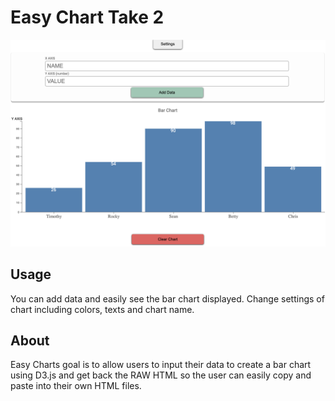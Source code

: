 # Easy Chart Take 2

<img src="src/media/screenshot.png" alt="screenshot of Easy Chart">

## Usage

You can add data and easily see the bar chart displayed.
Change settings of chart including colors, texts and chart name.

## About

Easy Charts goal is to allow users to input their data to create a bar chart using D3.js and get back the RAW HTML so the user can easily copy and paste into their own HTML files. 